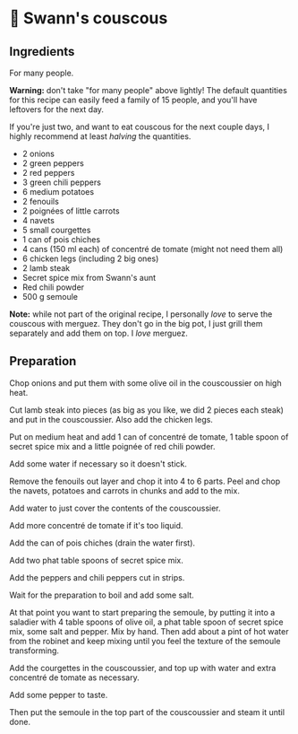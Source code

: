 # 🐐 Swann's couscous

## Ingredients

For many people.

**Warning:** don't take "for many people" above lightly! The default
quantities for this recipe can easily feed a family of 15 people, and
you'll have leftovers for the next day.

If you're just two, and want to eat couscous for the next couple days, I
highly recommend at least _halving_ the quantities.

* 2 onions
* 2 green peppers
* 2 red peppers
* 3 green chili peppers
* 6 medium potatoes
* 2 fenouils
* 2 poignées of little carrots
* 4 navets
* 5 small courgettes
* 1 can of pois chiches
* 4 cans (150 ml each) of concentré de tomate (might not need them all)
* 6 chicken legs (including 2 big ones)
* 2 lamb steak
* Secret spice mix from Swann's aunt
* Red chili powder
* 500 g semoule

**Note:** while not part of the original recipe, I personally _love_ to
serve the couscous with merguez. They don't go in the big pot, I just
grill them separately and add them on top. I _love_ merguez.

## Preparation

Chop onions and put them with some olive oil in the couscoussier on high
heat.

Cut lamb steak into pieces (as big as you like, we did 2 pieces each
steak) and put in the couscoussier. Also add the chicken legs.

Put on medium heat and add 1 can of concentré de tomate, 1 table
spoon of secret spice mix and a little poignée of red chili powder.

Add some water if necessary so it doesn't stick.

Remove the fenouils out layer and chop it into 4 to 6 parts. Peel and
chop the navets, potatoes and carrots in chunks and add to the mix.

Add water to just cover the contents of the couscoussier.

Add more concentré de tomate if it's too liquid.

Add the can of pois chiches (drain the water first).

Add two phat table spoons of secret spice mix.

Add the peppers and chili peppers cut in strips.

Wait for the preparation to boil and add some salt.

At that point you want to start preparing the semoule, by putting it
into a saladier with 4 table spoons of olive oil, a phat table spoon of
secret spice mix, some salt and pepper. Mix by hand. Then add about a
pint of hot water from the robinet and keep mixing until you feel the
texture of the semoule transforming.

Add the courgettes in the couscoussier, and top up with water and extra
concentré de tomate as necessary.

Add some pepper to taste.

Then put the semoule in the top part of the couscoussier and steam it
until done.

